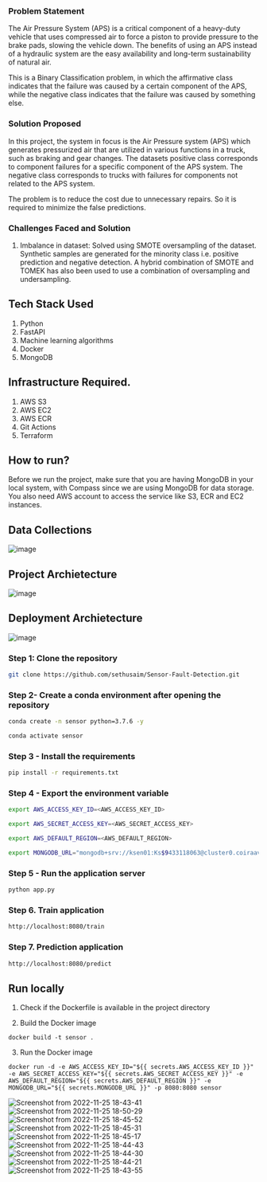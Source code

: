 ### Problem Statement

The Air Pressure System (APS) is a critical component of a heavy-duty vehicle that uses compressed air to force a piston to provide pressure to the brake pads, slowing the vehicle down. The benefits of using an APS instead of a hydraulic system are the easy availability and long-term sustainability of natural air.

This is a Binary Classification problem, in which the affirmative class indicates that the failure was caused by a certain component of the APS, while the negative class indicates that the failure was caused by something else.

### Solution Proposed 

In this project, the system in focus is the Air Pressure system (APS) which generates pressurized air that are utilized in various functions in a truck, such as braking and gear changes. The datasets positive class corresponds to component failures for a specific component of the APS system. The negative class corresponds to trucks with failures for components not related to the APS system.

The problem is to reduce the cost due to unnecessary repairs. So it is required to minimize the false predictions.

### Challenges Faced and Solution

1. Imbalance in dataset: Solved using SMOTE oversampling of the dataset. Synthetic samples are generated for the minority class i.e. positive prediction and negative detection. A hybrid combination of SMOTE and TOMEK has also been used to use a combination of oversampling and undersampling.



## Tech Stack Used

1. Python 
2. FastAPI 
3. Machine learning algorithms
4. Docker
5. MongoDB

## Infrastructure Required.

1. AWS S3
2. AWS EC2
3. AWS ECR
4. Git Actions
5. Terraform

## How to run?

Before we run the project, make sure that you are having MongoDB in your local system, with Compass since we are using MongoDB for data storage. You also need AWS account to access the service like S3, ECR and EC2 instances.

## Data Collections

![image](https://user-images.githubusercontent.com/57321948/193536736-5ccff349-d1fb-486e-b920-02ad7974d089.png)

## Project Archietecture

![image](https://user-images.githubusercontent.com/57321948/193536768-ae704adc-32d9-4c6c-b234-79c152f756c5.png)

## Deployment Archietecture

![image](https://user-images.githubusercontent.com/57321948/193536973-4530fe7d-5509-4609-bfd2-cd702fc82423.png)

### Step 1: Clone the repository

```bash
git clone https://github.com/sethusaim/Sensor-Fault-Detection.git
```

### Step 2- Create a conda environment after opening the repository

```bash
conda create -n sensor python=3.7.6 -y
```

```bash
conda activate sensor
```

### Step 3 - Install the requirements

```bash
pip install -r requirements.txt
```

### Step 4 - Export the environment variable

```bash
export AWS_ACCESS_KEY_ID=<AWS_ACCESS_KEY_ID>

export AWS_SECRET_ACCESS_KEY=<AWS_SECRET_ACCESS_KEY>

export AWS_DEFAULT_REGION=<AWS_DEFAULT_REGION>

export MONGODB_URL="mongodb+srv://ksen01:Ks$9433118063@cluster0.coiraav.mongodb.net/?retryWrites=true&w=majority"

```

### Step 5 - Run the application server

```bash
python app.py
```

### Step 6. Train application

```bash
http://localhost:8080/train

```

### Step 7. Prediction application

```bash
http://localhost:8080/predict

```

## Run locally

1. Check if the Dockerfile is available in the project directory

2. Build the Docker image

```
docker build -t sensor . 

```

3. Run the Docker image

```
docker run -d -e AWS_ACCESS_KEY_ID="${{ secrets.AWS_ACCESS_KEY_ID }}" -e AWS_SECRET_ACCESS_KEY="${{ secrets.AWS_SECRET_ACCESS_KEY }}" -e AWS_DEFAULT_REGION="${{ secrets.AWS_DEFAULT_REGION }}" -e MONGODB_URL="${{ secrets.MONGODB_URL }}" -p 8080:8080 sensor
```



![Screenshot from 2022-11-25 18-43-41](https://user-images.githubusercontent.com/59412013/203995120-6cffc710-f6d9-4ae0-b300-46a250376c45.png)
![Screenshot from 2022-11-25 18-50-29](https://user-images.githubusercontent.com/59412013/203995123-98f638ae-5bdb-4166-884e-81f74dc08ef1.png)
![Screenshot from 2022-11-25 18-45-52](https://user-images.githubusercontent.com/59412013/203995133-b2bc60c8-dcf5-4ba2-a3d3-50224d667636.png)
![Screenshot from 2022-11-25 18-45-31](https://user-images.githubusercontent.com/59412013/203995134-d7c66826-5553-4fd3-b898-40cab15e154e.png)
![Screenshot from 2022-11-25 18-45-17](https://user-images.githubusercontent.com/59412013/203995139-ab931d2a-82c2-45e5-9d57-7f509a8bb300.png)
![Screenshot from 2022-11-25 18-44-43](https://user-images.githubusercontent.com/59412013/203995143-c85f1a75-6a1f-457e-a53d-db30c017fcfc.png)
![Screenshot from 2022-11-25 18-44-30](https://user-images.githubusercontent.com/59412013/203995147-4cb08a13-6298-47a4-a321-f13b56997e0f.png)
![Screenshot from 2022-11-25 18-44-21](https://user-images.githubusercontent.com/59412013/203995151-413ec0c8-2056-403e-9554-4ba460b042f6.png)
![Screenshot from 2022-11-25 18-43-55](https://user-images.githubusercontent.com/59412013/203995152-9b69c7fa-9f44-40b4-be71-8d1214110208.png)
